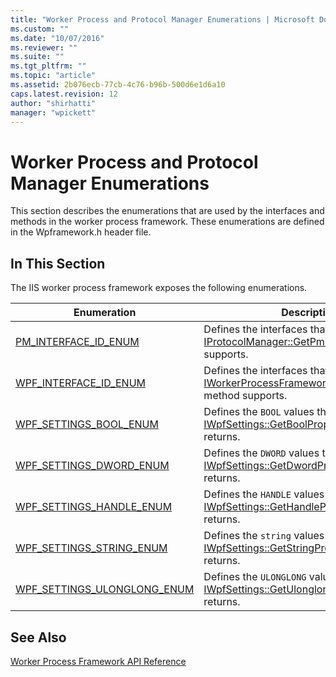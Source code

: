 ```yaml
---
title: "Worker Process and Protocol Manager Enumerations | Microsoft Docs"
ms.custom: ""
ms.date: "10/07/2016"
ms.reviewer: ""
ms.suite: ""
ms.tgt_pltfrm: ""
ms.topic: "article"
ms.assetid: 2b076ecb-77cb-4c76-b96b-500d6e1d6a10
caps.latest.revision: 12
author: "shirhatti"
manager: "wpickett"
---
```

# Worker Process and Protocol Manager Enumerations
This section describes the enumerations that are used by the interfaces and methods in the worker process framework. These enumerations are defined in the Wpframework.h header file.  
  
## In This Section  
 The IIS worker process framework exposes the following enumerations.  
  
|Enumeration|Description|  
|-----------------|-----------------|  
|[PM_INTERFACE_ID_ENUM](../../web-development-reference\native-code-api-reference/pm-interface-id-enum-enumeration.md)|Defines the interfaces that the [IProtocolManager::GetPmInterface](../../web-development-reference\native-code-api-reference/iprotocolmanager-getpminterface-method.md) method supports.|  
|[WPF_INTERFACE_ID_ENUM](../../web-development-reference\native-code-api-reference/wpf-interface-id-enum-enumeration.md)|Defines the interfaces that the [IWorkerProcessFramework::GetWpfInterface](../../web-development-reference\native-code-api-reference/iworkerprocessframework-getwpfinterface-method.md) method supports.|  
|[WPF_SETTINGS_BOOL_ENUM](../../web-development-reference\native-code-api-reference/wpf-settings-bool-enum-enumeration.md)|Defines the `BOOL` values that the [IWpfSettings::GetBoolProperty](../../web-development-reference\native-code-api-reference/iwpfsettings-getboolproperty-method.md) method returns.|  
|[WPF_SETTINGS_DWORD_ENUM](../../web-development-reference\native-code-api-reference/wpf-settings-dword-enum-enumeration.md)|Defines the `DWORD` values that the [IWpfSettings::GetDwordProperty](../../web-development-reference\native-code-api-reference/iwpfsettings-getdwordproperty-method.md) method returns.|  
|[WPF_SETTINGS_HANDLE_ENUM](../../web-development-reference\native-code-api-reference/wpf-settings-handle-enum-enumeration.md)|Defines the `HANDLE` values that the [IWpfSettings::GetHandleProperty](../../web-development-reference\native-code-api-reference/iwpfsettings-gethandleproperty-method.md) method returns.|  
|[WPF_SETTINGS_STRING_ENUM](../../web-development-reference\native-code-api-reference/wpf-settings-string-enum-enumeration.md)|Defines the `string` values that the [IWpfSettings::GetStringProperty](../../web-development-reference\native-code-api-reference/iwpfsettings-getstringproperty-method.md) method returns.|  
|[WPF_SETTINGS_ULONGLONG_ENUM](../../web-development-reference\native-code-api-reference/wpf-settings-ulonglong-enum-enumeration.md)|Defines the `ULONGLONG` values that the [IWpfSettings::GetUlonglongProperty](../../web-development-reference\native-code-api-reference/iwpfsettings-getulonglongproperty-method.md) method returns.|  
  
## See Also  
 [Worker Process Framework API Reference](../../web-development-reference\native-code-api-reference/worker-process-framework-api-reference.md)